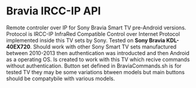 # Bravia IRCC-IP API

Remote controler over IP for Sony Bravia Smart TV pre-Android versions. Protocol is IRCC-IP InfraRed Compatible Control over Internet Protocol implemented inside this TV sets by Sony. Tested on <B>Sony Bravia KDL-40EX720</B>. Should work with other Sony Smart TV sets manufactured between 2010-2013 then authentication was introducted and then Android as a operating OS. Is created to work with this TV which recive commands without authentication. Button set defined in BraviaCommands.sh is for tested TV they may be some variations btween models but main buttons should be compatybile with various models.
